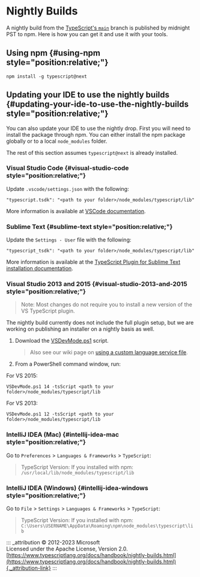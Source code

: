 # Nightly Builds

A nightly build from the [TypeScript's
`main`](https://github.com/Microsoft/TypeScript/tree/main) branch is
published by midnight PST to npm. Here is how you can get it and use it
with your tools.

## Using npm {#using-npm style="position:relative;"}

``` {data-language="shell"}
npm install -g typescript@next
```

## Updating your IDE to use the nightly builds {#updating-your-ide-to-use-the-nightly-builds style="position:relative;"}

You can also update your IDE to use the nightly drop. First you will
need to install the package through npm. You can either install the npm
package globally or to a local `node_modules` folder.

The rest of this section assumes `typescript@next` is already installed.

### Visual Studio Code {#visual-studio-code style="position:relative;"}

Update `.vscode/settings.json` with the following:

``` {data-language="json"}
"typescript.tsdk": "<path to your folder>/node_modules/typescript/lib"
```

More information is available at [VSCode
documentation](https://code.visualstudio.com/Docs/languages/typescript#_using-newer-typescript-versions).

### Sublime Text {#sublime-text style="position:relative;"}

Update the `Settings - User` file with the following:

``` {data-language="json"}
"typescript_tsdk": "<path to your folder>/node_modules/typescript/lib"
```

More information is available at the [TypeScript Plugin for Sublime Text
installation
documentation](https://github.com/Microsoft/TypeScript-Sublime-Plugin#installation).

### Visual Studio 2013 and 2015 {#visual-studio-2013-and-2015 style="position:relative;"}

> Note: Most changes do not require you to install a new version of the
> VS TypeScript plugin.

The nightly build currently does not include the full plugin setup, but
we are working on publishing an installer on a nightly basis as well.

1.  Download the
    [VSDevMode.ps1](https://github.com/Microsoft/TypeScript/blob/main/scripts/VSDevMode.ps1)
    script.

    > Also see our wiki page on [using a custom language service
    > file](https://github.com/Microsoft/TypeScript/wiki/Dev-Mode-in-Visual-Studio#using-a-custom-language-service-file).

2.  From a PowerShell command window, run:

For VS 2015:

``` {data-language="typescript"}
VSDevMode.ps1 14 -tsScript <path to your folder>/node_modules/typescript/lib
```

For VS 2013:

``` {data-language="typescript"}
VSDevMode.ps1 12 -tsScript <path to your folder>/node_modules/typescript/lib
```

### IntelliJ IDEA (Mac) {#intellij-idea-mac style="position:relative;"}

Go to `Preferences` \> `Languages & Frameworks` \> `TypeScript`:

> TypeScript Version: If you installed with npm:
> `/usr/local/lib/node_modules/typescript/lib`

### IntelliJ IDEA (Windows) {#intellij-idea-windows style="position:relative;"}

Go to `File` \> `Settings` \> `Languages & Frameworks` \> `TypeScript`:

> TypeScript Version: If you installed with npm:
> `C:\Users\USERNAME\AppData\Roaming\npm\node_modules\typescript\lib`

::: _attribution
© 2012-2023 Microsoft\
Licensed under the Apache License, Version 2.0.\
[https://www.typescriptlang.org/docs/handbook/nightly-builds.html](https://www.typescriptlang.org/docs/handbook/nightly-builds.html){._attribution-link}
:::
